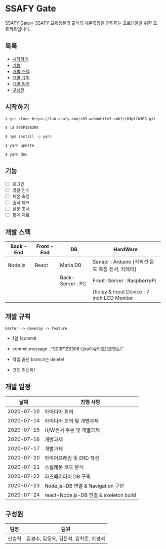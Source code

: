 # SSAFY Gate

SSAFY Gate는 SSAFY 교육생들의 출석과 체온측정을 관리하는 프로님들을 위한 프로젝트입니다.

## 목록

- [시작하기](#시작하기)
- [기능](#기능)
- [개발 스택](#개발-스택)
- [개발 규칙](#개발-규칙)
- [개발 일정](#개발-일정)
- [구성원](#구성원)

## 시작하기

```sh
$ git clone https://lab.ssafy.com/s03-webmobile3-sub1/s03p12b308.git

$ cd S03P12B308

$ npm install -g yarn

$ yarn update

$ yarn dev
```

## 기능

- [ ] 로그인
- [ ] 명찰 인식
- [ ] 체온 측정
- [ ] 출석 체크
- [ ] 설문 조사
- [ ] 통계 자료

## 개발 스택

| Back - End | Front - End | DB               | HardWare                                         |
| ---------- | ----------- | ---------------- | ------------------------------------------------ |
| Node.js    | React       | Maria DB         | Sensor : Arduino [적외선 온도 측정 센서, 카메라] |
|            |             | Back-Server : PC | Front-Server : RaspberryPi                       |
|            |             |                  | Diplay & Input Device : 7 inch LCD Monitor       |

## 개발 규칙

```
master -> develop -> feature
```

- 1일 1commit

- commit message : "S03P12B308-[jira이슈번호][코멘트]"

- 작업 끝난 branch는 delete!

- 코드 최신화!

## 개발 일정

| 날짜       | 진행 사항                              |
| ---------- | -------------------------------------- |
| 2020-07-10 | 아이디어 회의                          |
| 2020-07-14 | 아이디어 회의 및 개별과제              |
| 2020-07-15 | H/W센서 주문 및 개별과제               |
| 2020-07-16 | 개별과제                               |
| 2020-07-17 | 개별과제                               |
| 2020-07-20 | 와이어프레임 및 ERD 작성               |
| 2020-07-21 | 스켈레톤 코드 분석                     |
| 2020-07-22 | 라즈베리파이 DB 구축                   |
| 2020-07-23 | Node.js-DB 연결 & Navigation 구현      |
| 2020-07-24 | react-Node.js-DB 연결 & skeleton build |

## 구성원

| 팀장   | 팀원                                   |
| ------ | -------------------------------------- |
| 신승혁 | 김경수, 김동욱, 김문석, 김학준, 이경석 |